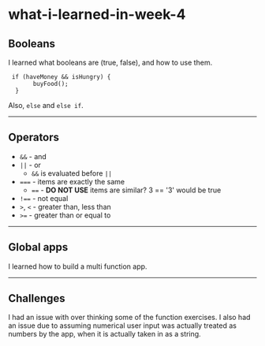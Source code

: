 # what-i-learned-in-week-4
## Booleans
I learned what booleans are (true, false), and how to use them.
```
 if (haveMoney && isHungry) { 
       buyFood();
  }
  ```
Also, `else` and `else if`.

  ---

## Operators
* `&&` - and 
* `||` - or
  * `&&` is evaluated before `||`
* `===` - items are exactly the same
  * `==` - **DO NOT USE** items are similar? 3 == '3' would be true 
* `!==` - not equal
* `>`, `<` - greater than, less than
* `>=` - greater than or equal to

---

## Global apps
I learned how to build a multi function app.

---

## Challenges

I had an issue with over thinking some of the function exercises. I also had an issue due to assuming numerical user input was actually treated as numbers by the app, when it is actually taken in as a string. 